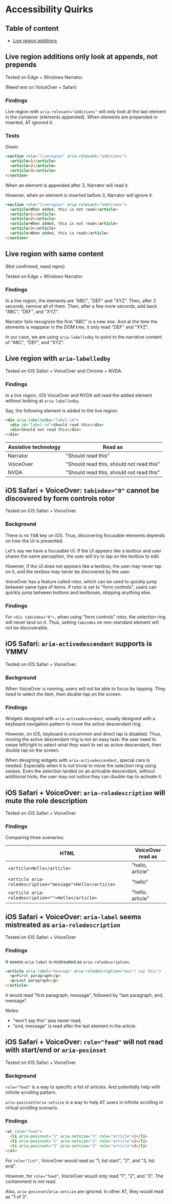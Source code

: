 # Accessibility Quirks

## Table of content

- [Live region additions](#live-region-additions)

## Live region additions only look at appends, not prepends

Tested on Edge + Windows Narrator.

(Need test on VoiceOver + Safari)

### Findings

Live region with `aria-relevant="additions"` will only look at the last element in the container (elements appended). When elements are prepended or inserted, AT ignored it.

### Tests

Given:

```html
<section role="liveregion" aria-relevant="additions">
  <article>1</article>
  <article>2</article>
  <article>3</article>
</section>
```

When an element is appended after 3, Narrator will read it.

However, when an element is inserted before 3, Narrator will ignore it.

```html
<section role="liveregion" aria-relevant="additions">
  <article>When added, this is not read</article>
  <article>1</article>
  <article>2</article>
  <article>When added, this is not read</article>
  <article>3</article>
  <article>When added, this is read</article>
</section>
```

## Live region with same content

(Not confirmed, need repro)

Tested on Edge + Windows Narrator.

### Findings

In a live region, the elements are "ABC", "DEF" and "XYZ". Then, after 2 seconds, remove all of them. Then, after a few more seconds, add back "ABC", "DEF", and "XYZ".

Narrator fails recognize the first "ABC" is a new one. And at the time the elements is reappear in the DOM tree, it only read "DEF" and "XYZ".

In our case, we are using `aria-labelledby` to point to the narrative content of "ABC", "DEF", and "XYZ".

## Live region with `aria-labelledby`

Tested on iOS Safari + VoiceOver and Chrome + NVDA.

### Findings

In a live region, iOS VoiceOver and NVDA will read the added element without looking at `aria-labelledby`.

Say, the following element is added to the live region:

```html
<div aria-labelledby="label-id">
  <div id="label-id">Should read this</div>
  <div>Should not read this</div>
</div>
```

| Assistive technology | Read as |
| - | - |
| Narrator | "Should read this" |
| VoiceOver | "Should read this, should not read this" |
| NVDA | "Should read this, should not read this" |

## iOS Safari + VoiceOver: `tabindex="0"` cannot be discovered by form controls rotor

Tested on iOS Safari + VoiceOver.

### Background

There is no <kbd>TAB</kbd> key on iOS. Thus, discovering focusable elements depends on how the UI is presented.

Let's say we have a focusable UI. If the UI appears like a textbox and user shares the same perception, the user will try to tap on the textbox to edit.

However, if the UI does not appears like a textbox, the user may never tap on it, and the textbox may never be discovered by the user.

VoiceOver has a feature called rotor, which can be used to quickly jump between same type of items. If rotor is set to "form controls", users can quickly jump between buttons and textboxes, skipping anything else.

### Findings

For `<div tabindex="0">`, when using "form controls" rotor, the selection ring will never land on it. Thus, setting `tabindex` on non-standard element will not be discoverable.

## iOS Safari: `aria-activedescendant` supports is YMMV

Tested on iOS Safari + VoiceOver.

### Background

When VoiceOver is running, users will not be able to focus by tapping. They need to select the item, then double-tap on the screen.

### Findings

Widgets designed with `aria-activedescendant`, usually designed with a keyboard navigation pattern to move the active descendant ring.

However, on iOS, keyboard is uncommon and direct tap is disabled. Thus, moving the active descendant ring is not an easy task: the user need to swipe left/right to select what they want to set as active descendant, then double tap on the screen.

When designing widgets with `aria-activedescendant`, special care is needed. Especially when it is not trivial to move the selection ring using swipes. Even the selection landed on an activable descendant, without additional hints, the user may not notice they can double-tap to activate it.

## iOS Safari + VoiceOver: `aria-roledescription` will mute the role description

Tested on iOS Safari + VoiceOver

### Findings

Comparing three scenarios:

| HTML | VoiceOver read as |
| - | - |
| `<article>Hello</article>` | "hello, article" |
| `<article aria-roledescription="message">Hello</article>` | "hello" |
| `<article aria-roledescription="">Hello</article>` | "hello, article" |

## iOS Safari + VoiceOver: `aria-label` seems mistreated as `aria-roledescription`

Tested on iOS Safari + VoiceOver

### Findings

It seems `aria-label` is mistreated as `aria-roledescription`.

```html
<article aria-label="message" aria-roledescription="won't say this">
  <p>First paragraph</p>
  <p>Last paragraph</p>
</article>
```

It would read "first paragraph, message", followed by "last paragraph, end, message".

Notes:

- "won't say this" was never read;
- "end, message" is read after the last element in the article.

## iOS Safari + VoiceOver: `role="feed"` will not read with start/end or `aria-posinset`

Tested on iOS Safari + VoiceOver

### Background

`role="feed"` is a way to specific a list of articles. And potentially help with infinite scrolling pattern.

`aria-posinset`/`aria-setsize` is a way to help AT users in infinite scrolling or virtual scrolling scenario.

### Findings

```html
<ul role="feed">
  <li aria-posinset="1" aria-setsize="3" role="article">1</li>
  <li aria-posinset="2" aria-setsize="3" role="article">2</li>
  <li aria-posinset="3" aria-setsize="3" role="article">3</li>
</ul>
```

For `role="list"`, VoiceOver would read as "1, list start", "2", and "3, list end".

However, for `role="feed"`, VoiceOver would only read "1", "2", and "3". The containment is not read.

Also, `aria-posinset`/`aria-setsize` are ignored. In other AT, they would read as "1 of 3".
